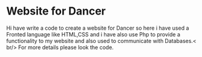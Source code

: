 # Website for Dancer 
Hi have write a code to create a website for Dancer so here i have used a Fronted language like HTML,CSS and i have also use Php to provide a functionality to my website and also used to communicate with Databases.< br/>
For more details please look the code. 
